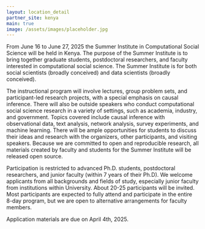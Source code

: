 ```yaml
---
layout: location_detail
partner_site: kenya
main: true
image: /assets/images/placeholder.jpg
---
```


[//]: # (ORGANIZERS: Update the info to match your location. Add a site image to /assets/images/ and update the placeholder URL above to match it. See _data/2025/kenya for yml files that control the header content, location info on general sites page, people lists, and sidebar.)

From June 16 to June 27, 2025 the Summer Institute in Computational Social Science will be held in Kenya. The purpose of the Summer Institute is to bring together graduate students, postdoctoral researchers, and faculty interested in computational social science. The Summer Institute is for both social scientists (broadly conceived) and data scientists (broadly conceived).

The instructional program will involve lectures, group problem sets, and participant-led research projects, with a special emphasis on causal inference. There will also be outside speakers who conduct computational social science research in a variety of settings, such as academia, industry, and government. Topics covered include causal inference with observational data, text analysis, network analysis, survey experiments, and machine learning. There will be ample opportunities for students to discuss their ideas and research with the organizers, other participants, and visiting speakers. Because we are committed to open and reproducible research, all materials created by faculty and students for the Summer Institute will be released open source.

Participation is restricted to advanced Ph.D. students, postdoctoral researchers, and junior faculty (within 7 years of their Ph.D). We welcome applicants from all backgrounds and fields of study, especially junior faculty from institutions within University. About 20-25 participants will be invited. Most participants are expected to fully attend and participate in the entire 8-day program, but we are open to alternative arrangements for faculty members. 

Application materials are due on April 4th, 2025.

[//]: # (ORGANIZERS: feel free to add a link to your application materials or your SICSS apply page above.)
